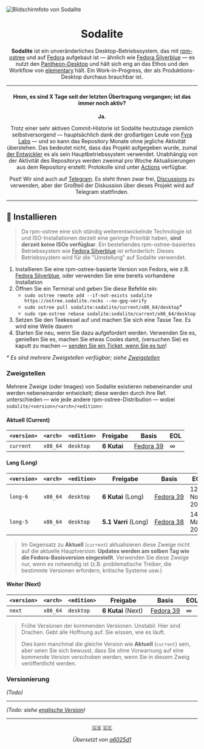 ![Bildschirmfoto von Sodalite](https://git.zio.sh/sodaliterocks/lfs/media/branch/main/graphics/screenshot/screenshot.png?u=7)

<h1 align="center">
    Sodalite
</h1>

<p align="center">
    <strong>Sodalite</strong> ist ein unveränderliches Desktop-Betriebssystem, das mit <a href="https://coreos.github.io/rpm-ostree/">rpm-ostree</a> und auf <a href="https://getfedora.org/">Fedora</a> aufgebaut ist &mdash; ähnlich wie <a href="https://silverblue.fedoraproject.org/">Fedora Silverblue</a> &mdash; es nutzt den <a href="https://elementary.io/docs/learning-the-basics">Pantheon-Desktop</a> und hält sich eng an das Ethos und den Workflow von <a href="https://elementary.io/open-source">elementary</a> hält. Ein Work-in-Progress, der als Produktions-Desktop durchaus brauchbar ist.
</p>

---

<h4 align="center">
    Hmm, es sind X Tage seit der letzten Übertragung vergangen; ist das immer noch aktiv?
</h4>

<p align="center">
    <strong>Ja.</strong>
</p>

<p align="center">
    Trotz einer sehr aktiven Commit-Historie ist Sodalite heutzutage ziemlich selbstversorgend &mdash; hauptsächlich dank der großartigen Leute von <a href="https://fyralabs.com">Fyra Labs</a> &mdash; und so kann das Repository Monate ohne jegliche Aktivität überstehen. Das bedeutet nicht, dass das Projekt aufgegeben wurde, zumal <a href="https://github.com/electricduck">der Entwickler</a> es als sein Hauptbetriebssystem verwendet. Unabhängig von der Aktivität des Repositorys werden zweimal pro Woche Aktualisierungen aus dem Repository erstellt: Protokolle sind unter <a href="https://github.com/sodaliterocks/sodalite/actions">Actions</a> verfügbar.
</p>

<p align="center">
    Psst! Wir sind auch auf <a href="https://t.me/sodalitechat">Telegram</a>. Es steht Ihnen zwar frei, <a href="https://github.com/sodaliterocks/sodalite/discussions">Discussions</a> zu verwenden, aber der Großteil der Diskussion über dieses Projekt wird auf Telegram stattfinden.
</p>

---

## 🎉 Installieren

> Da rpm-ostree eine sich ständig weiterentwickelnde Technologie ist und ISO-Installationen derzeit eine geringe Priorität haben, **sind derzeit keine ISOs verfügbar**. Ein bestehendes rpm-ostree-basiertes Betriebssystem wie [Fedora Silverblue](https://silverblue.fedoraproject.org/) ist erforderlich: Dieses Betriebssystem wird für die "Umstellung" auf Sodalite verwendet.

1. Installieren Sie eine rpm-ostree-basierte Version von Fedora, wie z.B. [Fedora Silverblue](https://silverblue.fedoraproject.org/), oder verwenden Sie eine bereits vorhandene Installation
2. Öffnen Sie ein Terminal und geben Sie diese Befehle ein:
   - `sudo ostree remote add --if-not-exists sodalite https://ostree.sodalite.rocks --no-gpg-verify`
   - `sudo ostree pull sodalite:sodalite/current/x86_64/desktop`*
   - `sudo rpm-ostree rebase sodalite:sodalite/current/x86_64/desktop`
3. Setzen Sie den Teekessel auf und machen Sie sich eine Tasse Tee. Es wird eine Weile dauern
4. Starten Sie neu, wenn Sie dazu aufgefordert werden. Verwenden Sie es, genießen Sie es, machen Sie etwas Cooles damit, (versuchen Sie) es kaputt zu machen &mdash; [senden Sie ein Ticket, wenn Sie es tun](https://github.com/sodaliterocks/sodalite/issues/new)!

_* Es sind mehrere Zweigstellen verfügbar; siehe [Zweigstellen](#zweigstellen)_

### Zweigstellen

Mehrere Zweige (oder Images) von Sodalite existieren nebeneinander und werden nebeneinander entwickelt; diese werden durch ihre Ref. unterschieden &mdash; wie jede andere rpm-ostree-Distribution &mdash; wobei `sodalite/<version>/<arch>/<edition>`:

#### Aktuell (Current)

|**`<version>`**|**`<arch>`**|**`<edition>`**|Freigabe|Basis|EOL|
|-|-|-|-|-|-|
|`current`|`x86_64`|`desktop`|**6&#160;Kutai**&#160;|[Fedora&#160;39](https://docs.fedoraproject.org/de/releases/f39/)|∞|

#### Lang (Long)

|**`<version>`**|**`<arch>`**|**`<edition>`**|Freigabe|Basis|EOL|
|-|-|-|-|-|-|
|`long-6`|`x86_64`|`desktop`|**6&#160;Kutai**&#160;(Long)|[Fedora&#160;39](https://docs.fedoraproject.org/de/releases/f39/)|12-Nov-2024|
|`long-5`|`x86_64`|`desktop`|**5.1&#160;Varri**&#160;(Long)|[Fedora&#160;38](https://docs.fedoraproject.org/de/releases/f38/)|14-May-2024|

> Im Gegensatz zu **Aktuell** (`current`) aktualisieren diese Zweige nicht auf die aktuelle Hauptversion: **Updates werden am selben Tag wie die Fedora-Basisversion eingestellt**. Verwenden Sie diese Zweige nur, wenn es notwendig ist (z.B. problematische Treiber, die bestimmte Versionen erfordern, kritische Systeme usw.)

#### Weiter (Next)

|**`<version>`**|**`<arch>`**|**`<edition>`**|Freigabe|Basis|EOL|
|-|-|-|-|-|-|
|`next`|`x86_64`|`desktop`|**6&#160;Kutai**&#160;(Next)&#160;|[Fedora&#160;39](https://docs.fedoraproject.org/de/releases/f39/)|∞|

> Frühe Versionen der kommenden Versionen. Unstabil. Hier sind Drachen. Gebt alle Hoffnung auf. Sie wissen, wie es läuft.
>
> Dies kann manchmal die gleiche Version wie **Aktuell** (`current`) sein, aber seien Sie sich bewusst, dass Sie ohne Vorwarnung auf eine kommende Version verschoben werden, wenn Sie in diesem Zweig veröffentlicht werden.

### Versionierung

_(Todo)_

---

_(Todo: siehe [englische Version](../../README.md))_

---

<p align="center">
  <a href="../../README.md">🇬🇧</a>
  <a href="README.de.md">🇩🇪</a>
</p>

<p align="center">
    <i>Übersetzt von <a href="https://github.com/sodaliterocks/sodalite/blob/a6025d11a88ed0173d22389091480a6ef2a06371/README.md">a6025d1</a></i>
</p>

